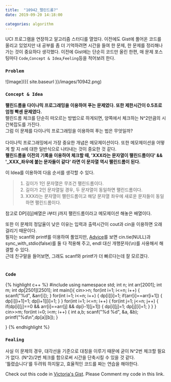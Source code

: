 ```yaml
---
title:  "10942_팰린드롬?"
date: 2019-09-20 14:18:00

categories: algorithm
---
```


UCI 프로그램을 연장하고 알고리즘 스터디를 열었다. 이전에도 Gist에 풀어온 코드를 올리고 있었지만 내 공부를 좀 더 기억하려면 시간을 들여 한 문제, 한 문제를 정리해나가는 것이 중요하다 생각했다.
이전에 Gist에는 단순히 코드만 올린 한편, 매 문제 포스팅마다 `Code`,`Concept & Idea`,`Feeling`등을 적어보려 한다.
<br>

### `Problem`
![Image]({{ site.baseurl }}/images/10942.png)
<br>

### `Concept & Idea`
**팰린드롬을 다이나믹 프로그래밍을 이용하여 푸는 문제였다. 또한 제한시간이 0.5초로 엄청 빡센 문제였다.** <br>
팰린드롬 체크를 단순히 떠오르는 방법으로 하게되면, 양쪽에서 체크하는 N^2만큼의 시간복잡도를 가진다.<br>
그럼 이 문제를 다이나믹 프로그래밍을 이용하여 푸는 법은 무엇일까?<br><br>
다이나믹 프로그래밍에서 가장 중요한 개념은 메모제이션이다. 또한 메모제이션을 어떻게 할 지 n에 대한 일반식으로 나타내는 것이 중요한 것 같다.<br>
**팰린드롬을 이전의 기록을 이용하여 체크할 때, 'XXX라는 문자열이 팰린드롬이다' && '_XXX_좌우에 붙는 문자들이 같다' 라면 이 문자열 역시 팰린드롬이 된다.**<br>

이 Idea를 이용하여 다음 순서를 생각할 수 있다.
> 1. 길이가 1인 문자열은 무조건 팰린드롬이다.
> 2. 길이가 2인 문자열일 경우, 두 문자열이 동일하면 팰린드롬이다.
> 3. XXX라는 문자열이 팰린드롬이고 해당 문자열 좌우에 새로운 문자들이 동일하면 팰린드롬이다.

참고로 DP[i][j]배열은 i부터 j까지 팰린드롬이라고 메모제이션 해놓은 배열이다.

또한 이 문제의 정답율이 낮은 이유는 입력과 출력시간이 cout과 cin을 이용하면 오래걸리기 때문이다.<br>
필자는 scanf와 printf를 이용하여 풀었지만, [Advice][problem advice]를 보면 cin.tie(NULL)과 sync_with_stdio(false)를 둘 다 적용해 주고, endl 대신 개행문자(\n)를 사용해서 해결할 수 있다.<br>
근데 친구말을 들어보면, 그래도 scanf와 printf가 더 빠르다는데 잘 모르겠다.<br>
<br>

### `Code`
{% highlight c++ %}
#include <iostream>
using namespace std;
int n;
int arr[2001];
int m;
int dp[2501][2501];
int main(){
    cin>>n;
    for(int i=1; i<=n; i++) {
        scanf("%d", &arr[i]);
    }
    for(int i=1; i<=n; i++) {
        dp[i][i]=1;
        if(arr[i]==arr[i+1]) {
            dp[i][i+1]=1;
            dp[i+1][i]=1;
        }
    }
    for(int i=1; i<=n; i++) {
        for(int j=1; j<=n; j++) {
            if(dp[i][j]==0 && arr[i]==arr[j] && dp[i-1][j+1]) {
                dp[i][j]=1;
                dp[j][i]=1;
            }
        }
    }
    cin>>m;
    for(int i=0; i<m; i++) {
        int a,b;
        scanf("%d %d", &a, &b);
        printf("%d\n",dp[a][b]);
    }

}
{% endhighlight %}
<br>

### `Fealing`
사실 이 문제의 경우, 대각선을 기준으로 대칭을 이루기 때문에 굳이 N^2번 체크할 필요가 없다. (N^2)/2번 체크를 함으로써 시간을 단축시킬 수 있을 것 같다.<br>
'틀렸습니다'를 두려워 하지말고, 효율적인 코드를 짜는 연습을 해야한다.

Check out this code in [Victoria's Gist][Vic's gist]. Please Comment my code in this link.

[Vic's gist]: https://gist.github.com/victoriagjh/3c3fd8eeba2c480d54ca81b28b7d8f90
[problem advice]: https://www.acmicpc.net/problem/15552
